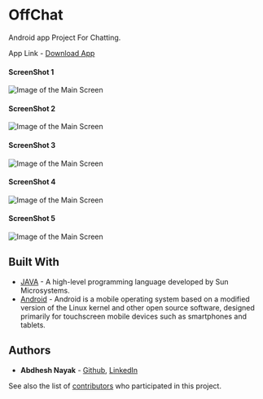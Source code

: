 # OffChat

Android app Project For Chatting.

App Link - [Download App](https://github.com/abdheshnayak/OffChat/raw/master/OffChat.apk)

#### ScreenShot 1

![Image of the Main Screen](screenshots/1.jpg)

#### ScreenShot 2

![Image of the Main Screen](screenshots/2.jpg)

#### ScreenShot 3

![Image of the Main Screen](screenshots/3.jpg)

#### ScreenShot 4

![Image of the Main Screen](screenshots/4.jpg)

#### ScreenShot 5

![Image of the Main Screen](screenshots/5.jpg)



## Built With

* [JAVA](https://docs.oracle.com/javase/8/docs/api/) - A high-level programming language developed by Sun Microsystems.
* [Android](https://developer.android.com/docs) - Android is a mobile operating system based on a modified version of the Linux kernel and other open source software, designed primarily for touchscreen mobile devices such as smartphones and tablets.

## Authors

* **Abdhesh Nayak** - [Github](https://github.com/abdheshnayak), [LinkedIn](https://www.linkedin.com/in/abdhesh-nayak/)

See also the list of [contributors](https://github.com/abdheshnayak/OffChat/contributors) who participated in this project.
